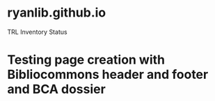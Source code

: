 # ryanlib.github.io
TRL Inventory Status

# Testing page creation with Bibliocommons header and footer and BCA dossier
